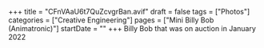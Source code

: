 +++
title = "CFnVAaU6t7QuZcvgrBan.avif"
draft = false
tags = ["Photos"]
categories = ["Creative Engineering"]
pages = ["Mini Billy Bob (Animatronic)"]
startDate = ""
+++
Billy Bob that was on auction in January 2022
